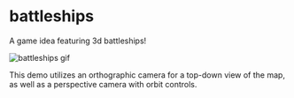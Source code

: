# battleships
    
A game idea featuring 3d battleships!    
    
![battleships gif](25-09-2023_202551.gif)    
    
This demo utilizes an orthographic camera for a top-down view of the map, as well as a perspective camera with orbit controls.    